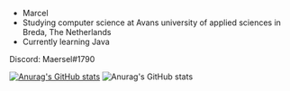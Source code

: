 - Marcel
- Studying computer science at Avans university of applied sciences in Breda, The Netherlands
- Currently learning Java

Discord: Maersel#1790

[![Anurag's GitHub stats](https://github-readme-stats.vercel.app/api?username=maersel)](https://github.com/anuraghazra/github-readme-stats)
![Anurag's GitHub stats](https://github-readme-stats.vercel.app/api?username=maersel&show_icons=true&theme=synthwave)


<!---
Maersel/Maersel is a ✨ special ✨ repository because its `README.md` (this file) appears on your GitHub profile.
You can click the Preview link to take a look at your changes.
--->

